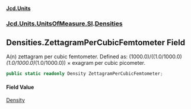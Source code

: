 #### [Jcd.Units](index.md 'index')
### [Jcd.Units.UnitsOfMeasure.SI](Jcd.Units.UnitsOfMeasure.SI.md 'Jcd.Units.UnitsOfMeasure.SI').[Densities](Densities.md 'Jcd.Units.UnitsOfMeasure.SI.Densities')

## Densities.ZettagramPerCubicFemtometer Field

A(n) zettagram per cubic femtometer. Defined as: (1000.0)/((1.0/1000.0)*(1.0/1000.0)*(1.0/1000.0)) × exagram per cubic picometer.

```csharp
public static readonly Density ZettagramPerCubicFemtometer;
```

#### Field Value
[Density](Density.md 'Jcd.Units.UnitTypes.Density')